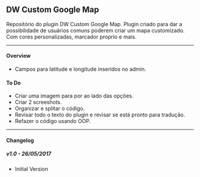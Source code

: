## DW Custom Google Map
Repositório do plugin DW Custom Google Map.
Plugin criado para dar a possibilidade de usuários comuns poderem criar um mapa customizado. Com cores personalizadas, marcador proprio e mais.

---

#### Overview
* Campos para latitude e longitude inseridos no admin.

#### To Do
* Criar uma imagem para por ao lado das opções.
* Criar 2 screeshots.
* Organizar e splitar o código.
* Revisar todo o texto do plugin e revisar se está pronto para tradução.
* Refazer o código usando OOP.

---

#### Changelog
##### v1.0 - 26/05/2017
* Initial Version
